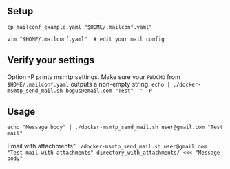 ## Setup
`cp mailconf_example.yaml "$HOME/.mailconf.yaml"`

`vim "$HOME/.mailconf.yaml"  # edit your mail config`

## Verify your settings
Option -P prints msmtp settings. Make sure your `PWDCMD` from `$HOME/.mailconf.yaml` outputs a non-empty string.
`echo | ./docker-msmtp_send_mail.sh bogus@email.com "Test" '' -P`

## Usage
`echo "Message body" | ./docker-msmtp_send_mail.sh user@gmail.com "Test mail"`

Email with attachments"
`./docker-msmtp_send_mail.sh user@gmail.com "Test mail with attachments" directory_with_attachments/ <<< "Message body"`

